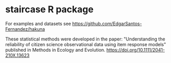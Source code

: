 # staircase R package
For examples and datasets see https://github.com/EdgarSantos-Fernandez/hakuna

These statistical methods were developed in the paper: "Understanding the reliability of citizen science observational data using item response models" published in Methods in Ecology and Evolution. https://doi.org/10.1111/2041-210X.13623
